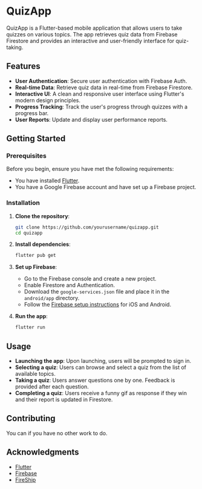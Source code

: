 # QuizApp

QuizApp is a Flutter-based mobile application that allows users to take quizzes on various topics. The app retrieves quiz data from Firebase Firestore and provides an interactive and user-friendly interface for quiz-taking.

## Features

- **User Authentication**: Secure user authentication with Firebase Auth.
- **Real-time Data**: Retrieve quiz data in real-time from Firebase Firestore.
- **Interactive UI**: A clean and responsive user interface using Flutter's modern design principles.
- **Progress Tracking**: Track the user's progress through quizzes with a progress bar.
- **User Reports**: Update and display user performance reports.

## Getting Started

### Prerequisites

Before you begin, ensure you have met the following requirements:

- You have installed [Flutter](https://flutter.dev/docs/get-started/install).
- You have a Google Firebase account and have set up a Firebase project.

### Installation

1. **Clone the repository**:

    ```bash
    git clone https://github.com/yourusername/quizapp.git
    cd quizapp
    ```

2. **Install dependencies**:

    ```bash
    flutter pub get
    ```

3. **Set up Firebase**:

    - Go to the Firebase console and create a new project.
    - Enable Firestore and Authentication.
    - Download the `google-services.json` file and place it in the `android/app` directory.
    - Follow the [Firebase setup instructions](https://firebase.google.com/docs/flutter/setup) for iOS and Android.

4. **Run the app**:

    ```bash
    flutter run
    ```


## Usage

- **Launching the app**: Upon launching, users will be prompted to sign in.
- **Selecting a quiz**: Users can browse and select a quiz from the list of available topics.
- **Taking a quiz**: Users answer questions one by one. Feedback is provided after each question.
- **Completing a quiz**: Users receive a funny gif as response if they win and their report is updated in Firestore.

## Contributing

You can if you have no other work to do.




## Acknowledgments

- [Flutter](https://flutter.dev/)
- [Firebase](https://firebase.google.com/)
- [FireShip](https://fireship.io)
